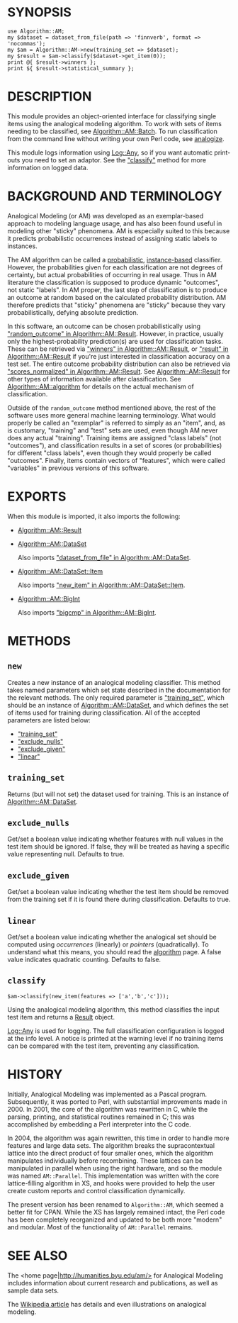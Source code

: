 # SYNOPSIS

    use Algorithm::AM;
    my $dataset = dataset_from_file(path => 'finnverb', format => 'nocommas');
    my $am = Algorithm::AM->new(training_set => $dataset);
    my $result = $am->classify($dataset->get_item(0));
    print @{ $result->winners };
    print ${ $result->statistical_summary };

# DESCRIPTION

This module provides an object-oriented interface for
classifying single items using the analogical modeling algorithm.
To work with sets of items needing to be classified, see
[Algorithm::AM::Batch](https://metacpan.org/pod/Algorithm::AM::Batch). To run classification from the command line
without writing your own Perl code, see [analogize](https://metacpan.org/pod/analogize).

This module logs information using [Log::Any](https://metacpan.org/pod/Log::Any), so if you
want automatic print-outs you need to set an adaptor. See the
["classify"](#classify) method for more information on logged data.

# BACKGROUND AND TERMINOLOGY

Analogical Modeling (or AM) was developed as an exemplar-based
approach to modeling language usage, and has also been found useful
in modeling other "sticky" phenomena. AM is especially suited to this
because it predicts probabilistic occurrences instead of assigning
static labels to instances.

The AM algorithm can be called a
[probabilistic](http://en.wikipedia.org/wiki/Probabilistic_classification),
[instance-based](http://en.wikipedia.org/wiki/Instance-based_learning)
classifier. However, the probabilities given for each classification
are not degrees of certainty, but actual probabilities of occurring
in real usage. Thus in AM literature the classification is supposed
to produce dynamic "outcomes", not static "labels". In AM proper,
the last step of classification is to produce an
outcome at random based on the calculated probability distribution.
AM therefore predicts that "sticky" phenomena are "sticky"
because they vary probabilistically, defying absolute prediction.

In this software, an outcome can be chosen probabilistically using
["random\_outcome" in Algorithm::AM::Result](https://metacpan.org/pod/Algorithm::AM::Result#random_outcome). However, in practice,
usually only
the highest-probability prediction(s) are used for classification
tasks. These can be retrieved via
["winners" in Algorithm::AM::Result](https://metacpan.org/pod/Algorithm::AM::Result#winners), or ["result" in Algorithm::AM::Result](https://metacpan.org/pod/Algorithm::AM::Result#result)
if you're just interested in classification accuracy on a test set.
The entire outcome probability distribution can also be retrieved via
["scores\_normalized" in Algorithm::AM::Result](https://metacpan.org/pod/Algorithm::AM::Result#scores_normalized). See
[Algorithm::AM::Result](https://metacpan.org/pod/Algorithm::AM::Result) for other types of information available
after classification. See [Algorithm::AM::algorithm](https://metacpan.org/pod/Algorithm::AM::algorithm) for details
on the actual mechanism of classification.

Outside of the `random_outcome` method mentioned above, the rest
of the
software uses more general machine learning terminology. What would
properly be called an "exemplar" is referred to simply as an "item",
and, as is customary, "training" and "test" sets are used, even
though AM never does any actual "training". Training items
are assigned "class labels" (not "outcomes"), and classification
results in a set of scores (or probabilities) for different "class
labels", even though they would properly be called "outcomes".
Finally, items contain vectors of "features", which were called
"variables" in previous versions of this software.

# EXPORTS

When this module is imported, it also imports the following:

- [Algorithm::AM::Result](https://metacpan.org/pod/Algorithm::AM::Result)
- [Algorithm::AM::DataSet](https://metacpan.org/pod/Algorithm::AM::DataSet)

    Also imports ["dataset\_from\_file" in Algorithm::AM::DataSet](https://metacpan.org/pod/Algorithm::AM::DataSet#dataset_from_file).

- [Algorithm::AM::DataSet::Item](https://metacpan.org/pod/Algorithm::AM::DataSet::Item)

    Also imports ["new\_item" in Algorithm::AM::DataSet::Item](https://metacpan.org/pod/Algorithm::AM::DataSet::Item#new_item).

- [Algorithm::AM::BigInt](https://metacpan.org/pod/Algorithm::AM::BigInt)

    Also imports ["bigcmp" in Algorithm::AM::BigInt](https://metacpan.org/pod/Algorithm::AM::BigInt#bigcmp).

# METHODS

## `new`

Creates a new instance of an analogical modeling classifier. This
method takes named parameters which set state described in the
documentation for the relevant methods. The only required parameter
is ["training\_set"](#training_set), which should be an instance of
[Algorithm::AM::DataSet](https://metacpan.org/pod/Algorithm::AM::DataSet), and which defines the set of items used
for training during classification. All of the accepted parameters
are listed below:

- ["training\_set"](#training_set)
- ["exclude\_nulls"](#exclude_nulls)
- ["exclude\_given"](#exclude_given)
- ["linear"](#linear)

## `training_set`

Returns (but will not set) the dataset used for training. This is
an instance of [Algorithm::AM::DataSet](https://metacpan.org/pod/Algorithm::AM::DataSet).

## `exclude_nulls`

Get/set a boolean value indicating whether features with null
values in the test item should be ignored. If false, they will be
treated as having a specific value representing null.
Defaults to true.

## `exclude_given`

Get/set a boolean value indicating whether the test item should be
removed from the training set if it is found there during
classification. Defaults to true.

## `linear`

Get/set a boolean value indicating whether the analogical set should
be computed using _occurrences_ (linearly) or _pointers_
(quadratically). To understand what this means, you should read the
[algorithm](https://metacpan.org/pod/Algorithm::AM::algorithm) page. A false value indicates
quadratic counting. Defaults to false.

## `classify`

    $am->classify(new_item(features => ['a','b','c']));

Using the analogical modeling algorithm, this method classifies
the input test item and returns a [Result](https://metacpan.org/pod/Algorithm::AM::Result)
object.

[Log::Any](https://metacpan.org/pod/Log::Any) is used for logging. The full classification configuration
is logged at the info level. A notice is printed at the warning
level if no training items can be compared with the test item,
preventing any classification.

# HISTORY

Initially, Analogical Modeling was implemented as a Pascal program.
Subsequently, it was ported to Perl, with substantial improvements
made in 2000. In 2001, the core of the algorithm was rewritten in C,
while the parsing, printing, and statistical routines remained in C;
this was accomplished by embedding a Perl interpreter into the C code.

In 2004, the algorithm was again rewritten, this time in order to
handle more features and large data sets. The algorithm breaks the
supracontextual lattice into the direct product of four smaller ones,
which the algorithm manipulates individually before recombining.
These lattices can be manipulated in parallel when using the right
hardware, and so the module was named `AM::Parallel`. This
implementation was written with the core lattice-filling algorithm in
XS, and hooks were provided to help the user create custom reports
and control classification dynamically.

The present version has been renamed to `Algorithm::AM`, which seemed
a better fit for CPAN. While the XS has largely remained intact, the
Perl code has been completely reorganized and updated to be both more
"modern" and modular. Most of the functionality of `AM::Parallel`
remains.

# SEE ALSO

The <home page|http://humanities.byu.edu/am/> for Analogical Modeling
includes information about current research and publications, as well as
sample data sets.

The [Wikipedia article](http://en.wikipedia.org/wiki/Analogical_modeling)
has details and even illustrations on analogical modeling.
